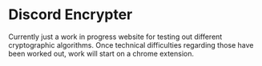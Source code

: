 # Discord Encrypter
Currently just a work in progress website for testing out different cryptographic algorithms. Once technical difficulties regarding those have been worked out, work will start on a chrome extension.
